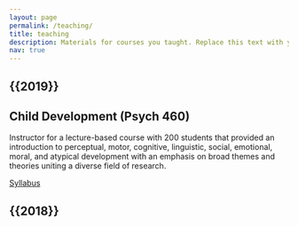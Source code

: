 ```yaml
---
layout: page
permalink: /teaching/
title: teaching
description: Materials for courses you taught. Replace this text with your description.
nav: true
---
```

<div class="teaching">

<h2 class="year">{{2019}}</h2>

<h2> Child Development (Psych 460) </h2>

<p> Instructor for a lecture-based course with 200 students that provided an introduction to perceptual, motor, cognitive, linguistic, social, emotional, moral, and atypical development with an emphasis on broad themes and theories uniting a diverse field of research.

<a href="{{assets/pdf/460_syllabus.pdf }}" class="btn btn-sm z-depth-0" role="button">Syllabus</a>


<h2 class="year">{{2018}}</h2>


</div>
